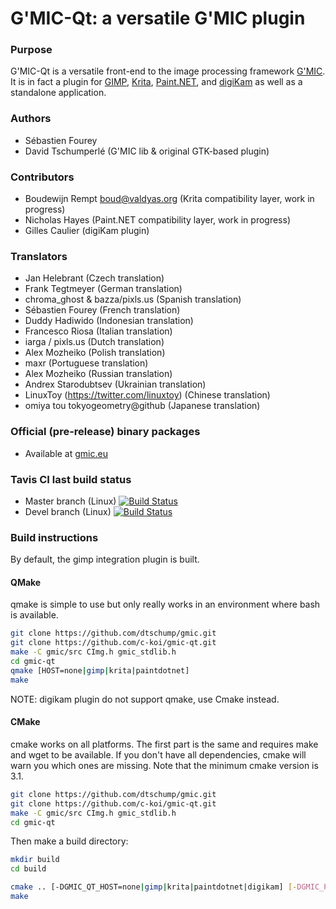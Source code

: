 
# G'MIC-Qt: a versatile G'MIC plugin

### Purpose

 G'MIC-Qt is a versatile front-end to the image processing framework
 [G'MIC](https://gmic.eu).  It is in fact a plugin for
 [GIMP](http://gimp.org), [Krita](https://krita.org), [Paint.NET](https://www.getpaint.net/),
 and [digiKam](https://www.digikam.org) as well as a standalone application.

### Authors

  * Sébastien Fourey
  * David Tschumperlé (G'MIC lib & original GTK-based plugin)

### Contributors

 * Boudewijn Rempt <boud@valdyas.org> (Krita compatibility layer, work in progress)
 * Nicholas Hayes (Paint.NET compatibility layer, work in progress)
 * Gilles Caulier (digiKam plugin)

### Translators

 * Jan Helebrant (Czech translation)
 * Frank Tegtmeyer (German translation)
 * chroma_ghost & bazza/pixls.us (Spanish translation)
 * Sébastien Fourey (French translation)
 * Duddy Hadiwido (Indonesian translation)
 * Francesco Riosa (Italian translation)
 * iarga / pixls.us (Dutch translation)
 * Alex Mozheiko (Polish translation)
 * maxr (Portuguese translation)
 * Alex Mozheiko (Russian translation)
 * Andrex Starodubtsev (Ukrainian translation)
 * LinuxToy (https://twitter.com/linuxtoy) (Chinese translation)
 * omiya tou tokyogeometry@github (Japanese translation)

### Official (pre-release) binary packages

 * Available at [gmic.eu](https://gmic.eu)

### Tavis CI last build status

 * Master branch (Linux) [![Build Status](https://api.travis-ci.org/c-koi/gmic-qt.svg?branch=master)](https://travis-ci.org/c-koi/gmic-qt)
 * Devel branch (Linux) [![Build Status](https://api.travis-ci.org/c-koi/gmic-qt.svg?branch=devel)](https://travis-ci.org/c-koi/gmic-qt)

### Build instructions

By default, the gimp integration plugin is built.

#### QMake

qmake is simple to use but only really works in an environment where bash is available.

```sh
git clone https://github.com/dtschump/gmic.git
git clone https://github.com/c-koi/gmic-qt.git
make -C gmic/src CImg.h gmic_stdlib.h
cd gmic-qt
qmake [HOST=none|gimp|krita|paintdotnet]
make
```

NOTE: digikam plugin do not support qmake, use Cmake instead.

#### CMake

cmake works on all platforms. The first part is the same and requires make and wget to be available. If you don't have all dependencies, cmake will warn you which ones are missing. Note that the minimum cmake version is 3.1.

```sh
git clone https://github.com/dtschump/gmic.git
git clone https://github.com/c-koi/gmic-qt.git
make -C gmic/src CImg.h gmic_stdlib.h
cd gmic-qt
```

Then make a build directory:

```sh
mkdir build
cd build
```

```sh
cmake .. [-DGMIC_QT_HOST=none|gimp|krita|paintdotnet|digikam] [-DGMIC_PATH=/path/to/gmic] [-DCMAKE_BUILD_TYPE=[Debug|Release|RelwithDebInfo]
make
```
